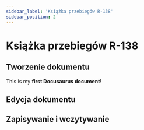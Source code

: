 ```yaml
---
sidebar_label: 'Książka przebiegów R-138'
sidebar_position: 2
---
```


# Książka przebiegów R-138

## Tworzenie dokumentu

This is my **first Docusaurus document**!



## Edycja dokumentu

## Zapisywanie i wczytywanie